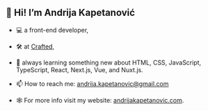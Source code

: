 ## 👋 Hi! I’m Andrija Kapetanović

- :computer: a front-end developer,
- :hammer_and_wrench: at [Crafted](https://craftedup.com/),
- 🌱 always learning something new about HTML, CSS, JavaScript, TypeScript, React, Next.js, Vue, and Nuxt.js.

- 📫 How to reach me: andrija.kapetanovic@gmail.com
- 🕸️ For more info visit my website: [andrijakapetanovic.com](https://www.andrijakapetanovic.com/).

<!---
akapetano/akapetano is a ✨ special ✨ repository because its `README.md` (this file) appears on your GitHub profile.
You can click the Preview link to take a look at your changes.
--->
